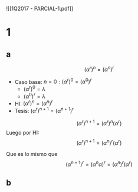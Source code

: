 ![[1Q2017 - PARCIAL-1.pdf]]




# 1
## a

$$
(\alpha^{r})^{n} = (\alpha^{n})^{r}
$$
- Caso base: $n= 0 : (\alpha^{r})^{0} = (\alpha^{0})^{r}$ 
	- $(\alpha^{r})^{0} = \lambda$
	- $(\alpha^{0})^{r} = \lambda$
- HI: $(\alpha^{r})^{n} = (\alpha^{n})^{r}$
- Tesis: $(\alpha^{r})^{n+1} = (\alpha^{n+1})^{r}$

$$(\alpha^{r})^{n+1} = (\alpha^{r})^{n}(\alpha^{r})$$
Luego por HI:
$$(\alpha^{r})^{n+1} = (\alpha^{n})^{r}(\alpha^{r})$$

Que es lo mismo que 
$$(\alpha^{n+1})^{r} = (\alpha^{n}\alpha)^{r} = (\alpha^{n})^{r}(\alpha^{r})$$
## b
